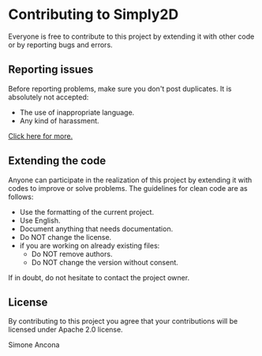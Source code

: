 # Contributing to Simply2D
Everyone is free to contribute to this project by extending it with other code or by reporting bugs and errors.

## Reporting issues
Before reporting problems, make sure you don't post duplicates. It is absolutely not accepted:
- The use of inappropriate language.
- Any kind of harassment.  

[Click here for more.](https://github.com/SimoneAncona/simply2d/blob/main/CODE_OF_CONDUCT.md)

## Extending the code
Anyone can participate in the realization of this project by extending it with codes to improve or solve problems. The guidelines for clean code are as follows:
- Use the formatting of the current project.
- Use English.
- Document anything that needs documentation.
- Do NOT change the license.
- if you are working on already existing files:
  - Do NOT remove authors.
  - Do NOT change the version without consent.

If in doubt, do not hesitate to contact the project owner.

## License
By contributing to this project you agree that your contributions will be licensed under Apache 2.0 license.  


Simone Ancona
